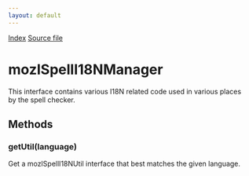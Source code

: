 ```yaml
---
layout: default
---
```

<div id='links'><a href="../index.html">Index</a>
<a href="http://dxr.mozilla.org/mozilla-central/source/extensions/spellcheck/idl/mozISpellI18NManager.idl">Source file</a>
</div>

# mozISpellI18NManager #
  
This interface contains various I18N related code used in various places  
by the spell checker.  
  

## Methods ##

### getUtil(language) ###
  
Get a mozISpellI18NUtil interface that best matches the given language.  
  
